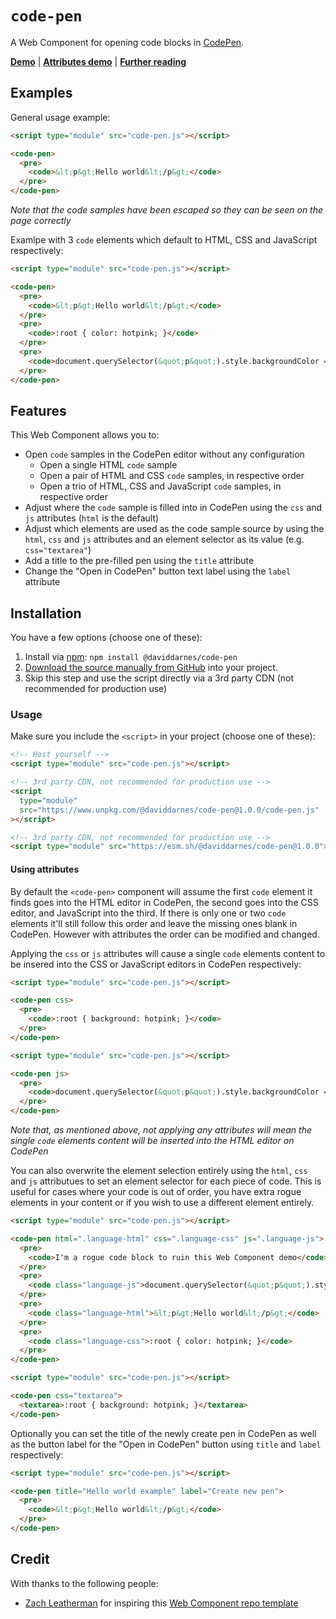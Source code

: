 # `code-pen`

A Web Component for opening code blocks in [CodePen](https://codepen.io).

**[Demo](https://daviddarnes.github.io/code-pen/demo.html)** | **[Attributes demo](https://daviddarnes.github.io/code-pen/demo-attributes.html)** | **[Further reading](https://darn.es/code-pen-web-component/)**

## Examples

General usage example:

```html
<script type="module" src="code-pen.js"></script>

<code-pen>
  <pre>
    <code>&lt;p&gt;Hello world&lt;/p&gt;</code>
  </pre>
</code-pen>
```

_Note that the code samples have been escaped so they can be seen on the page correctly_

Examlpe with 3 `code` elements which default to HTML, CSS and JavaScript respectively:

```html
<script type="module" src="code-pen.js"></script>

<code-pen>
  <pre>
    <code>&lt;p&gt;Hello world&lt;/p&gt;</code>
  </pre>
  <pre>
    <code>:root { color: hotpink; }</code>
  </pre>
  <pre>
    <code>document.querySelector(&quot;p&quot;).style.backgroundColor = &quot;orange&quot;;</code>
  </pre>
</code-pen>
```

## Features

This Web Component allows you to:

* Open `code` samples in the CodePen editor without any configuration
  * Open a single HTML `code` sample
  * Open a pair of HTML and CSS `code` samples, in respective order
  * Open a trio of HTML, CSS and JavaScript `code` samples, in respective order
* Adjust where the `code` sample is filled into in CodePen using the `css` and `js` attributes (`html` is the default)
* Adjust which elements are used as the code sample source by using the `html`, `css` and `js` attributes and an element selector as its value (e.g. `css="textarea"`)
* Add a title to the pre-filled pen using the `title` attribute
* Change the "Open in CodePen" button text label using the `label` attribute 

## Installation

You have a few options (choose one of these):

1. Install via [npm](https://www.npmjs.com/package/@daviddarnes/code-pen): `npm install @daviddarnes/code-pen`
1. [Download the source manually from GitHub](https://github.com/daviddarnes/code-pen/releases) into your project.
1. Skip this step and use the script directly via a 3rd party CDN (not recommended for production use)

### Usage

Make sure you include the `<script>` in your project (choose one of these):

```html
<!-- Host yourself -->
<script type="module" src="code-pen.js"></script>
```

```html
<!-- 3rd party CDN, not recommended for production use -->
<script
  type="module"
  src="https://www.unpkg.com/@daviddarnes/code-pen@1.0.0/code-pen.js"
></script>
```

```html
<!-- 3rd party CDN, not recommended for production use -->
<script type="module" src="https://esm.sh/@daviddarnes/code-pen@1.0.0"></script>
```

#### Using attributes

By default the `<code-pen>` component will assume the first `code` element it finds goes into the HTML editor in CodePen, the second goes into the CSS editor, and JavaScript into the third. If there is only one or two `code` elements it'll still follow this order and leave the missing ones blank in CodePen. However with attributes the order can be modified and changed.

Applying the `css` or `js` attributes will cause a single `code` elements content to be insered into the CSS or JavaScript editors in CodePen respectively:

```html
<script type="module" src="code-pen.js"></script>

<code-pen css>
  <pre>
    <code>:root { background: hotpink; }</code>
  </pre>
</code-pen>
```

```html
<script type="module" src="code-pen.js"></script>

<code-pen js>
  <pre>
    <code>document.querySelector(&quot;p&quot;).style.backgroundColor = &quot;orange&quot;;</code>
  </pre>
</code-pen>
```

_Note that, as mentioned above, not applying any attributes will mean the single `code` elements content will be inserted into the HTML editor on CodePen_

You can also overwrite the element selection entirely using the `html`, `css` and `js` attributues to set an element selector for each piece of code. This is useful for cases where your code is out of order, you have extra rogue elements in your content or if you wish to use a different element entirely.

```html
<script type="module" src="code-pen.js"></script>

<code-pen html=".language-html" css=".language-css" js=".language-js">
  <pre>
    <code>I'm a rogue code block to ruin this Web Component demo</code>
  </pre>
  <pre>
    <code class="language-js">document.querySelector(&quot;p&quot;).style.backgroundColor = &quot;orange&quot;;</code>
  </pre>
  <pre>
    <code class="language-html">&lt;p&gt;Hello world&lt;/p&gt;</code>
  </pre>
  <pre>
    <code class="language-css">:root { color: hotpink; }</code>
  </pre>
</code-pen>
```

```html
<script type="module" src="code-pen.js"></script>

<code-pen css="textarea">
  <textarea>:root { background: hotpink; }</textarea>
</code-pen>
```

Optionally you can set the title of the newly create pen in CodePen as well as the button label for the "Open in CodePen" button using `title` and `label` respectively:

```html
<script type="module" src="code-pen.js"></script>

<code-pen title="Hello world example" label="Create new pen">
  <pre>
    <code>&lt;p&gt;Hello world&lt;/p&gt;</code>
  </pre>
</code-pen>
```

## Credit

With thanks to the following people:

- [Zach Leatherman](https://zachleat.com) for inspiring this [Web Component repo template](https://github.com/daviddarnes/code-pen)
